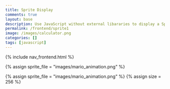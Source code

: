 ```yaml
---
title: Sprite Display
comments: true
layout: base
description: Use JavaScript without external libararies to display a Sprite.
permalink: /frontend/sprite1
image: /images/calculator.png
categories: []
tags: [javascript]
---
```


{% include nav_frontend.html %}

<!---
Sprite files are a collection of images that are combined into a single file 
-->
{% assign sprite_file = "images/mario_animation.png" %}
<!--- Sprite files are a collection of images that are combined into a single file -->
{% assign sprite_file = "images/mario_animation.png" %}
{% assign size = 256 %}


<!--- The <div> tag is used as a division for HTML elements. -->
<div class="row">
  <div class="column">
    <p id="sprite" class="sprite rest"></p>
  </div>
</div>

<!--- Embedded Cascading Style Sheet (CSS) rules, defines how HTML element look --->
<style>
  /* CSS style rules for the elements id's above...
    They all share same sprite properties
  */
  .sprite {
    height: {{size}}px;
    width: {{size}}px;
    background-image: url('{{site.baseurl}}/{{sprite_file}}');
    background-repeat: no-repeat;
    transform: scale(0.5);  /* How to adjust the display size of sprite frame in my HTML */
  }

  /* background position of element */
  #sprite {
    background-position: 0px 0px;
  }
</style>

<!--- Embedded executable code--->
<script>
  const sprite = document.getElementById("sprite");
  var tID; //this variable used to capture setInterval() task ID
  var frame = 0; //start position for frame
  const offset = {{size}}; //offset of images in the sprite
  const steps = offset * 3; //total number of steps in the sprite image
  const interval = 125; //100 ms of interval for the setInterval()
  // rows of frames in sprite
  const restRow = 0;
  const walkRow = -offset * 2;
  const runRow = -offset * 4;

  function stopAnimate() {  //stop animate task ID
    clearInterval(tID);
  } 

  function startAnimate(row, images) {
    frame = 0; // reset position for new animation
    tID = setInterval(() => { // task ID starts with animation interval
      sprite.style.backgroundPosition = `-${frame}px ${row}px`; // update sprite frame
      frame = (frame + offset) % steps;  //next sprite image, modulo helps cycle frame animation
    }, interval); //time of interval
  } //end of startAnimate()

  window.addEventListener("keydown", (event) => {
    if (event.key === "ArrowRight") {
      if (event.repeat) {
        // run animation
        stopAnimate();
        startAnimate(runRow, 15);
      } else {
        // walk animation
        stopAnimate();
        startAnimate(walkRow, 8);
      }
    } else if (event.key === "ArrowLeft") {
      if (event.repeat) {
        // no animation
        stopAnimate();
      } else {
        // rest animation
        stopAnimate();
        startAnimate(restRow, 15);
      }
    }
  });

  // stop animation on window blur
  window.addEventListener("blur", () => {
    stopAnimate();
  });

  // start animation on window focus
  window.addEventListener("focus", () => {
    startAnimate(restRow, 15);
  });

  // start animation on page load or refresh
  document.addEventListener("DOMContentLoaded", () => {
    startAnimate(restRow, 15);
  });


</script>
